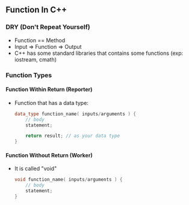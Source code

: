 ## Function In C++

### DRY (Don't Repeat Yourself)
* Function == Method
* Input => Function => Output
* C++ has some standard libraries that contains some functions (exp: iostream, cmath)

### Function Types
#### Function Within Return (Reporter)
* Function that has a data type:
    ```cpp
    data_type function_name( inputs/arguments ) {
        // body
        statement;

        return result; // as your data type
    }
    ```

#### Function Without Return (Worker)
* It is called "void"
    ```cpp
    void function_name( inputs/arguments ) {
        // body
        statement;
    }
    ```
